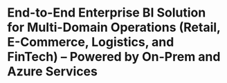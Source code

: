 # End-to-End Enterprise BI Solution for Multi-Domain Operations (Retail, E-Commerce, Logistics, and FinTech) – Powered by On-Prem and Azure Services
 
